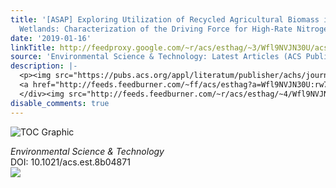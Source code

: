 ```yaml
---
title: '[ASAP] Exploring Utilization of Recycled Agricultural Biomass in Constructed
  Wetlands: Characterization of the Driving Force for High-Rate Nitrogen Removal'
date: '2019-01-16'
linkTitle: http://feedproxy.google.com/~r/acs/esthag/~3/Wfl9NVJN30U/acs.est.8b04871
source: 'Environmental Science & Technology: Latest Articles (ACS Publications)'
description: |-
  <p><img src="https://pubs.acs.org/appl/literatum/publisher/achs/journals/content/esthag/0/esthag.ahead-of-print/acs.est.8b04871/20190116/images/medium/es-2018-04871p_0007.gif" alt="TOC Graphic"/></p><div><cite>Environmental Science & Technology</cite></div><div>DOI: 10.1021/acs.est.8b04871</div><div class="feedflare">
  <a href="http://feeds.feedburner.com/~ff/acs/esthag?a=Wfl9NVJN30U:rw7kSpo9Upw:yIl2AUoC8zA"><img src="http://feeds.feedburner.com/~ff/acs/esthag?d=yIl2AUoC8zA" border="0"></img></a>
  </div><img src="http://feeds.feedburner.com/~r/acs/esthag/~4/Wfl9NVJN30U" height="1" width="1" ...
disable_comments: true
---
```

<p><img src="https://pubs.acs.org/appl/literatum/publisher/achs/journals/content/esthag/0/esthag.ahead-of-print/acs.est.8b04871/20190116/images/medium/es-2018-04871p_0007.gif" alt="TOC Graphic"/></p><div><cite>Environmental Science & Technology</cite></div><div>DOI: 10.1021/acs.est.8b04871</div><div class="feedflare">
<a href="http://feeds.feedburner.com/~ff/acs/esthag?a=Wfl9NVJN30U:rw7kSpo9Upw:yIl2AUoC8zA"><img src="http://feeds.feedburner.com/~ff/acs/esthag?d=yIl2AUoC8zA" border="0"></img></a>
</div><img src="http://feeds.feedburner.com/~r/acs/esthag/~4/Wfl9NVJN30U" height="1" width="1" ...